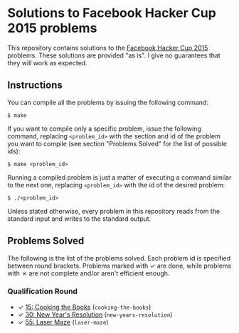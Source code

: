 # Solutions to Facebook Hacker Cup 2015 problems

This repository contains solutions to the [Facebook Hacker Cup 2015][1] problems. These solutions are provided "as is". I give no guarantees that they will work as expected.

## Instructions

You can compile all the problems by issuing the following command:

    $ make

If you want to compile only a specific problem, issue the following command, replacing `<problem_id>` with the section and id of the problem you want to compile (see section "Problems Solved" for the list of possible ids):

    $ make <problem_id>

Running a compiled problem is just a matter of executing a command similar to the next one, replacing `<problem_id>` with the id of the desired problem:

    $ ./<problem_id>

Unless stated otherwise, every problem in this repository reads from the standard input and writes to the standard output.

## Problems Solved

The following is the list of the problems solved. Each problem id is specified between round brackets. Problems marked with ✓ are done, while problems with ✗ are not complete and/or aren't efficient enough.

### Qualification Round

* ✓ [15: Cooking the Books][qual1] (`cooking-the-books`)
* ✓ [30: New Year's Resolution][qual2] (`new-years-resolution`)
* ✓ [55: Laser Maze][qual3] (`laser-maze`)

[1]: https://www.facebook.com/hackercup
[qual1]: https://www.facebook.com/hackercup/problems.php?pid=582062045257424&round=742632349177460
[qual2]: https://www.facebook.com/hackercup/problems.php?pid=1036037553088752&round=742632349177460
[qual3]: https://www.facebook.com/hackercup/problems.php?pid=1523599254559737&round=742632349177460
